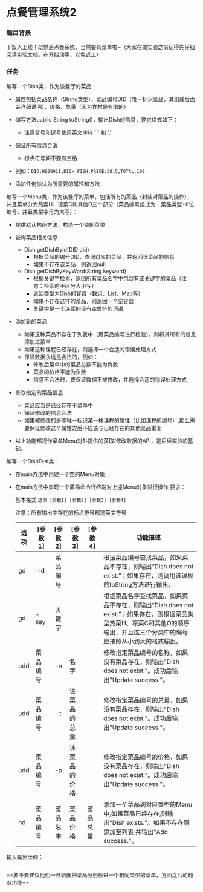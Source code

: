 #  点餐管理系统2

### 题目背景

干饭人上线！既然是点餐系统，当然要有菜单啦~（大家在做实验之前记得先仔细阅读实验文档，在开始动手，以免返工）

### 任务
编写一个Dish类，作为该餐厅的菜品：

- 属性包括菜品名称（String类型）、菜品编号DID（唯一标识菜品，其组成后面会详细说明）、价格、总量（因为食材是有限的）
- 编写方法public String toString()，输出Dish的信息，要求格式如下：

  - 注意冒号和逗号使用英文字符 ':' 和 ',' 
- 保证所有信息合法
  - 标点符号间不要有空格
- 例如：``DID:H000011,DISH:FISH,PRICE:38.5,TOTAL:100 ``
- 添加任何你认为所需要的属性和方法



编写一个Menu类，作为该餐厅的菜单，包括所有的菜品（封装对菜品的操作），并且菜单分为热菜H、凉菜C和其他O三个部分（菜品编号组成为：菜品类型+6位编号，并且类型字母为大写）：

- 提供默认构造方法，构造一个空的菜单

- 查询菜品相关信息
  - Dish getDishById(DID did)
    - 根据菜品的编号DID，查询对应的菜品，并返回该菜品的信息
    - 如果不存在该菜品，则返回null
  - Dish getDishByKeyWord(String keyword)
    - 根据关键字检索，返回所有菜品名字中包含有该关键字的菜品（注意：检索时不区分大小写）
    - 返回类型为Dish的容器（数组、List、Map等）
    - 如果不存在这样的菜品，则返回一个空容器
    - 关键字是一个连续的没有空白符的词语
  
- 添加新的菜品
  - 如果这种菜品不存在于列表中（用菜品编号进行检验），则将其所有的信息添加进菜单
  - 如果这种课程已经存在，则选择一个合适的错误处理方式
  - 保证数据永远是合法的，例如：
    - 修改后菜单中的菜品总数不能为负数
    - 菜品的价格不能为负数
    - 信息不合法时，要保证数据不被修改，并选择合适的错误处理方式
  
- 修改指定的菜品信息
  - 菜品应当是已经存在于菜单中
  - 保证修改的信息合法
  - 如果被修改的是能唯一标识某一种课程的属性（比如课程的编号）,那么需要保证修改这个属性之后不应该与已经存在的其他菜品重复
  
- 以上功能都视作菜单Menu对外提供的获取/修改数据的API，是后续实验的基础。

  

编写一个DishTest类：
- 在main方法中创建⼀个空的Menu对象

- 在main方法中实现⼀个简易命令行终端对上述Menu对象进行操作,要求：

  基本格式 ``选项 [参数1] [参数2] [参数3] [参数4]``

  注意：所有输出中存在的标点符号都是英文符号
  
  | 选项 | [参数1] | [参数2] | [参数3] | [参数4] | 功能描述                                                     |
  | ---- | ------- | :-----: | ------- | ------------------------------------------------------------ | ---- |
  | gd   | -id | 菜品编号  |   |  |根据菜品编号查找菜品，如果菜品不存在，则输出“Dish does not exist.”；如果存在，则调用该课程的toString方法进行输出。|
  | gd | -key | 关键字 |  |  |根据菜品名字查找菜品，如果菜品不存在，则输出“Dish does not exist.”；如果存在，则根据菜品类型热菜H、凉菜C和其他O的顺序输出，并且这三个分类中的编号应按照从小到大的格式输出。|
  | udd | 菜品编号 | -n | 名字 |  |修改指定菜品编号的名称，如果没有菜品存在，则输出"Dish does not exist."。成功后输出"Update success."。|
  | udd | 菜品编号 | -t | 该菜品的总量 |  |修改指定菜品编号的总量，如果没有菜品存在，则输出"Dish does not exist."。成功后输出"Update success."。|
  | udd | 菜品编号 | -p | 该菜品的价格 |  |修改指定菜品编号的价格，如果没有菜品存在，则输出"Dish does not exist."。成功后输出"Update success."。|
  | nd | 菜品编号 | 菜品名字 | 菜品价格 | 菜品总量 |添加⼀个菜品到对应类型的Menu中,如果菜品已经存在,则输出"Dish exists."。如果不存在则添加至列表 并输出"Add success."。|



输入输出示例：

```

```



==要不要建议他们一开始就把菜品分别放进一个相同类型的菜单，方面之后的翻页功能==